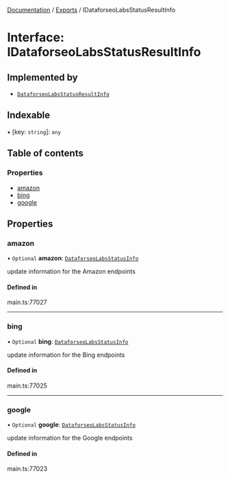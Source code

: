 [Documentation](../README.md) / [Exports](../modules.md) / IDataforseoLabsStatusResultInfo

# Interface: IDataforseoLabsStatusResultInfo

## Implemented by

- [`DataforseoLabsStatusResultInfo`](../classes/DataforseoLabsStatusResultInfo.md)

## Indexable

▪ [key: `string`]: `any`

## Table of contents

### Properties

- [amazon](IDataforseoLabsStatusResultInfo.md#amazon)
- [bing](IDataforseoLabsStatusResultInfo.md#bing)
- [google](IDataforseoLabsStatusResultInfo.md#google)

## Properties

### amazon

• `Optional` **amazon**: [`DataforseoLabsStatusInfo`](../classes/DataforseoLabsStatusInfo.md)

update information for the Amazon endpoints

#### Defined in

main.ts:77027

___

### bing

• `Optional` **bing**: [`DataforseoLabsStatusInfo`](../classes/DataforseoLabsStatusInfo.md)

update information for the Bing endpoints

#### Defined in

main.ts:77025

___

### google

• `Optional` **google**: [`DataforseoLabsStatusInfo`](../classes/DataforseoLabsStatusInfo.md)

update information for the Google endpoints

#### Defined in

main.ts:77023
